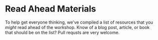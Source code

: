 # Read Ahead Materials

To help get everyone thinking, we've compiled a list of resources that you _might_ read ahead
of the workshop.  Know of a blog post, article, or book that should be on the list?  Pull requsts
are very welcome.

